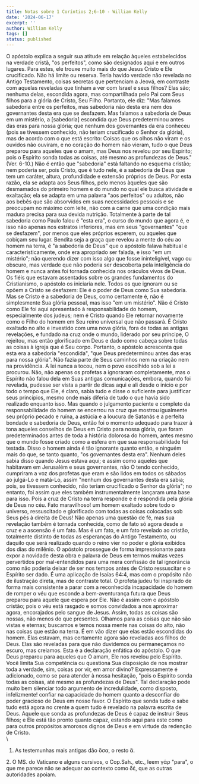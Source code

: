 ```yaml
---
title: Notas sobre 1 Coríntios 2;6-10 - William Kelly
date: '2024-06-17'
excerpt: ''
author: William Kelly
tags: []
status: published
---
```

O apóstolo explica a seguir sua atitude em relação àqueles estabelecidos
na verdade cristã, \"os perfeitos\", como são designados aqui e em
outros lugares. Para estes, ele trouxe muito mais do que Jesus Cristo e
Ele crucificado. Não há limite ou reserva. Teria havido verdade não
revelada no Antigo Testamento, coisas secretas que pertenciam a Jeová,
em contraste com aquelas reveladas que tinham a ver com Israel e seus
filhos? Elas são; nenhuma delas, escondida agora, mas compartilhada pelo
Pai com Seus filhos para a glória de Cristo, Seu Filho. Portanto, ele
diz: \"Mas falamos sabedoria entre os perfeitos, mas sabedoria não desta
era nem dos governantes desta era que se desfazem. Mas falamos a
sabedoria de Deus em um mistério, a \[sabedoria\] escondida que Deus
predeterminou antes das eras para nossa glória; que nenhum dos
governantes da era conheceu (pois se tivessem conhecido, não teriam
crucificado o Senhor da glória), mas de acordo com o que está escrito:
Coisas que os olhos não viram e os ouvidos não ouviram, e no coração do
homem não vieram, tudo o que Deus preparou para aqueles que o amam, mas
Deus nos revelou por seu Espírito; pois o Espírito sonda todas as
coisas, até mesmo as profundezas de Deus.\" (Ver. 6-10.) Não é então que
\"sabedoria\" está faltando no esquema cristão; nem poderia ser, pois
Cristo, que é tudo nele, é a sabedoria de Deus que tem um caráter,
altura, profundidade e extensão próprios de Deus. Por esta razão, ela se
adapta aos Seus filhos, pelo menos àqueles que são desmamados do
primeiro homem e do mundo no qual ele busca atividade e exaltação; ela
se adapta em uma palavra \"aos perfeitos\" ou adultos, não aos bebês que
são absorvidos em suas necessidades pessoais e se preocupam no máximo
com leite, não com a carne que uma condição mais madura precisa para sua
devida nutrição. Totalmente à parte de tal sabedoria como Paulo falou é
\"esta era\", o curso do mundo que agora é, e isso não apenas nos
estratos inferiores, mas em seus \"governantes\" \"que se desfazem\",
por menos que eles próprios esperem, ou aqueles que cobiçam seu lugar.
Bendita seja a graça que revelou a mente do céu ao homem na terra, é \"a
sabedoria de Deus\" que o apóstolo falava habitual e
caracteristicamente, onde era apropriado ser falada, e isso \"em um
mistério\"; não querendo dizer com isso algo que fosse ininteligível,
vago ou obscuro, mas verdade que não poderia ser descoberta pela
inteligência do homem e nunca antes foi tornada conhecida nos oráculos
vivos de Deus. Os fiéis que estavam assentados sobre os grandes
fundamentos do Cristianismo, o apóstolo os iniciaria nele. Todos os que
ignoram ou se opõem a Cristo se desfazem: Ele é o poder de Deus como Sua
sabedoria. Mas se Cristo é a sabedoria de Deus, como certamente é, não é
simplesmente Sua glória pessoal, mas isso \"em um mistério\". Não é
Cristo como Ele foi aqui apresentado à responsabilidade do homem,
especialmente dos judeus; nem é Cristo quando Ele retornar novamente
como o Filho do homem em Seu reino universal que não passará. É Cristo
exaltado no alto e investido com uma nova glória, fora de todas as
antigas revelações, e fundado na cruz onde o mundo, liderado por seu
príncipe, O rejeitou, mas então glorificado em Deus e dado como cabeça
sobre todas as coisas à igreja que é Seu corpo. Portanto, o apóstolo
acrescenta que esta era a sabedoria \"escondida\", \"que Deus
predeterminou antes das eras para nossa glória\". Não fazia parte de
Seus caminhos nem na criação nem na providência. A lei nunca a tocou,
nem o povo escolhido sob a lei a procurou. Não, não apenas os profetas a
ignoraram completamente, mas o Espírito não falou dela em Suas antigas
comunicações, embora, quando foi revelada, pudesse ser vista a partir de
dicas aqui e ali desde o início e por todo o tempo que Ele, é claro,
sabia tudo e disse o suficiente para justificar seus princípios, mesmo
onde mais diferia de tudo o que havia sido realizado enquanto isso. Mas
quando o julgamento paciente e completo da responsabilidade do homem se
encerrou na cruz que mostrou igualmente seu próprio pecado e ruína, a
astúcia e a loucura de Satanás e a perfeita bondade e sabedoria de Deus,
então foi o momento adequado para trazer à tona aqueles conselhos de
Deus em Cristo para nossa glória, que foram predeterminados antes de
toda a história dolorosa do homem, antes mesmo que o mundo fosse criado
como a esfera em que sua responsabilidade foi testada. Disso o homem
ainda é tão ignorante quanto então, e ninguém mais do que, se tanto
quanto, \"os governantes desta era\". Nenhum deles sabia disso quando
Jesus estava aqui; e assim como aqueles que habitavam em Jerusalém e
seus governantes, não O tendo conhecido, cumpriram a voz dos profetas
que eram e são lidos em todos os sábados ao julgá-Lo e matá-Lo, assim
\"nenhum dos governantes desta era sabia; pois, se tivessem conhecido,
não teriam crucificado o Senhor da glória\"; no entanto, foi assim que
eles também instrumentalmente lançaram uma base para isso. Pois a cruz
de Cristo na terra responde e é respondida pela glória de Deus no céu.
Fato maravilhoso! um homem exaltado sobre todo o universo, ressuscitado
e glorificado com todas as coisas colocadas sob Seus pés à direita de
Deus! Não apenas uma questão de fé, mas sua revelação também é tornada
conhecida, como de fato só agora desde a cruz e a ascensão é um fato.
Mas é um fato, e um fato revelado ao cristão, totalmente distinto de
todas as esperanças do Antigo Testamento, ou daquilo que será realizado
quando o reino vier no poder e glória exibidos dos dias do milênio. O
apóstolo prossegue de forma impressionante para expor a novidade desta
obra e palavra de Deus em termos muitas vezes pervertidos por
mal-entendidos para uma mera confissão de tal ignorância como não
poderia deixar de ser nos tempos antes de Cristo ressuscitar e o
Espírito ser dado. É uma aplicação de Isaías 64:4, mas com o propósito
não de ilustração direta, mas de contraste total. O profeta judeu foi
inspirado de forma mais consistente a parar com a reconhecida
incapacidade do homem de romper o véu que esconde a bem-aventurança
futura que Deus preparou para aquele que espera por Ele. Não é assim com
o apóstolo cristão; pois o véu está rasgado e somos convidados a nos
aproximar agora, encorajados pelo sangue de Jesus. Assim, todas as
coisas são nossas, não menos do que presentes. Olhamos para as coisas
que não são vistas e eternas; buscamos e temos nossa mente nas coisas do
alto, não nas coisas que estão na terra. É em vão dizer que elas estão
escondidas do homem. Elas estavam, mas certamente agora são reveladas
aos filhos de Deus. Elas são reveladas para que não duvidemos ou
permaneçamos no escuro, mas creiamos. Esta é a declaração enfática do
apóstolo. O que Deus preparou para aqueles que O amam, Ele nos revelou
pelo Espírito. Você limita Sua competência ou questiona Sua disposição
de nos mostrar toda a verdade, sim, coisas por vir, em amor divino?
Expressamente é adicionado, como se para atender à nossa hesitação,
\"pois o Espírito sonda todas as coisas, até mesmo as profundezas de
Deus\". Tal declaração pode muito bem silenciar todo argumento de
incredulidade, como disposto, infelizmente! confiar na capacidade do
homem quanto a desconfiar do poder gracioso de Deus em nosso favor. O
Espírito que sonda tudo e sabe tudo está agora no crente a quem tudo é
revelado na palavra escrita de Deus. Aquele que sonda as profundezas de
Deus é capaz de instruir Seus filhos; e Ele está tão pronto quanto
capaz, estando aqui para este como para outros propósitos amorosos
dignos de Deus e em virtude da redenção de Cristo.\
\
1. As testemunhas mais antigas dão ὅσα, o resto ἅ.

2\. O MS. do Vaticano e alguns cursivos, o Cop.Sah., etc., leem γάρ
"para", o que me parece não se adequar ao contexto como δέ, que as
outras autoridades apoiam.
